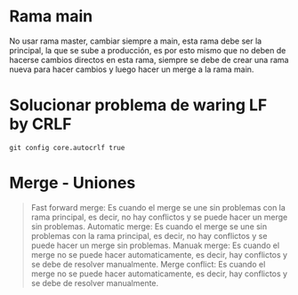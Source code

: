 # Rama main

No usar rama master, cambiar siempre a main, esta rama debe ser la principal, la que se sube a producción, es por esto mismo que no deben de hacerse cambios directos en esta rama, siempre se debe de crear una rama nueva para hacer cambios y luego hacer un merge a la rama main.

# Solucionar problema de waring LF by CRLF
```
git config core.autocrlf true
```

# Merge - Uniones

> Fast forward merge: Es cuando el merge se une sin problemas con la rama principal, es decir, no hay conflictos y se puede hacer un merge sin problemas.
> Automatic merge: Es cuando el merge se une sin problemas con la rama principal, es decir, no hay conflictos y se puede hacer un merge sin problemas.
> Manuak merge: Es cuando el merge no se puede hacer automaticamente, es decir, hay conflictos y se debe de resolver manualmente.
> Merge conflict: Es cuando el merge no se puede hacer automaticamente, es decir, hay conflictos y se debe de resolver manualmente.